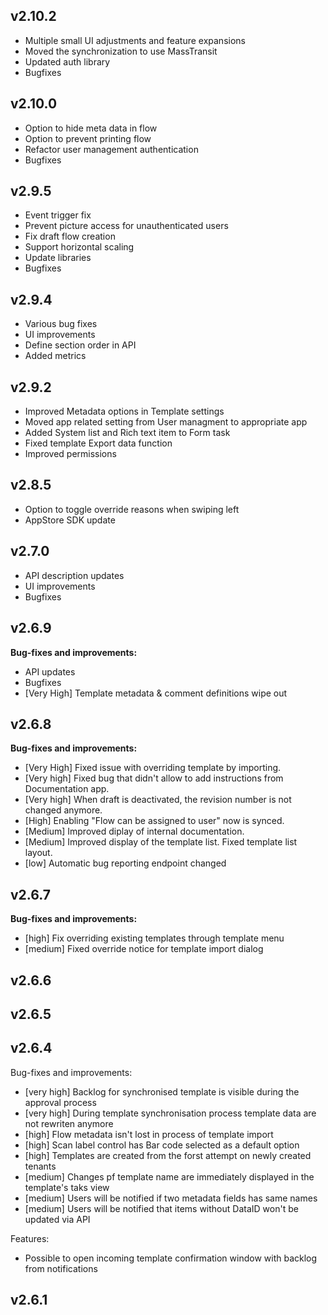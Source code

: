 ## v2.10.2
- Multiple small UI adjustments and feature expansions
- Moved the synchronization to use MassTransit
- Updated auth library
- Bugfixes

## v2.10.0
- Option to hide meta data in flow
- Option to prevent printing flow
- Refactor user management authentication
- Bugfixes

## v2.9.5

- Event trigger fix
- Prevent picture access for unauthenticated users
- Fix draft flow creation
- Support horizontal scaling
- Update libraries
- Bugfixes

## v2.9.4
- Various bug fixes
- UI improvements
- Define section order in API
- Added metrics

## v2.9.2
- Improved Metadata options in Template settings
- Moved app related setting from User managment to appropriate app
- Added System list and Rich text item to Form task
- Fixed template Export data function
- Improved permissions

## v2.8.5
- Option to toggle override reasons when swiping left
- AppStore SDK update

## v2.7.0

- API description updates
- UI improvements
- Bugfixes

## v2.6.9

**Bug-fixes and improvements:**

- API updates
- Bugfixes
- [Very High] Template metadata & comment definitions wipe out

## v2.6.8

**Bug-fixes and improvements:**

- [Very High] Fixed issue with overriding template by importing.
- [Very high] Fixed bug that didn't allow to add instructions from Documentation app.
- [Very high] When draft is deactivated, the revision number is not changed anymore.
- [High] Enabling "Flow can be assigned to user" now is synced.
- [Medium] Improved diplay of internal documentation.
- [Medium] Improved display of the template list. Fixed template list layout.
- [low] Automatic bug reporting endpoint changed

## v2.6.7

**Bug-fixes and improvements:**

- [high] Fix overriding existing templates through template menu
- [medium] Fixed override notice for template import dialog

## v2.6.6

## v2.6.5

## v2.6.4

Bug-fixes and improvements:

- [very high] Backlog for synchronised template is visible during the approval process
- [very high] During template synchronisation process template data are not rewriten anymore
- [high] Flow metadata isn't lost in process of template import
- [high] Scan label control has Bar code selected as a default option
- [high] Templates are created from the forst attempt on newly created tenants
- [medium] Changes pf template name are immediately displayed in the template's taks view
- [medium] Users will be notified if two metadata fields has same names
- [medium] Users will be notified that items without DataID won't be updated via API

Features:

- Possible to open incoming template confirmation window with backlog from notifications

## v2.6.1


